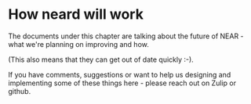 # How neard will work
The documents under this chapter are talking about the future of NEAR - what we're planning on improving and how.

(This also means that they can get out of date quickly :-).

If you have comments, suggestions or want to help us designing and implementing some of these things here - please reach out on Zulip or github.
